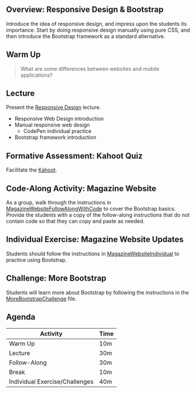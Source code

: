 ## Overview: Responsive Design & Bootstrap
Introduce the idea of responsive design, and impress upon the students its importance. Start by doing responsive design manually using pure CSS, and then introduce the Bootstrap framework as a standard alternative.

## Warm Up
>What are some differences between websites and mobile applications?

## Lecture
Present the [Responsive Design](ResponsiveDesign.pptx) lecture.

- Responsive Web Design introduction
- Manual responsive web design
    - CodePen individual practice
- Bootstrap framework introduction

## Formative Assessment: Kahoot Quiz
Facilitate the [Kahoot](https://create.kahoot.it/details/b983ee54-23df-4a24-a3aa-95c8a1ad722e).

## Code-Along Activity: Magazine Website
As a group, walk through the instructions in [MagazineWebsiteFollowAlongWithCode](MagazineWebsiteFollowAlongWithCode.md) to cover the Bootstrap basics. Provide the students with a copy of the follow-along instructions that do not contain code so that they can copy and paste as needed.

## Individual Exercise: Magazine Website Updates
Students should follow the instructions in [MagazineWebsiteIndividual](MagazineWebsiteIndividual.md) to practice using Bootstrap.

## Challenge: More Bootstrap
Students will learn more about Bootstrap by following the instructions in the [MoreBootstrapChallenge](MoreBootstrapChallenge.md) file.

## Agenda

| Activity | Time |
|-|-|
| Warm Up  | 10m |
| Lecture | 30m |
| Follow-Along | 30m |
| Break | 10m |
| Individual Exercise/Challenges | 40m |

